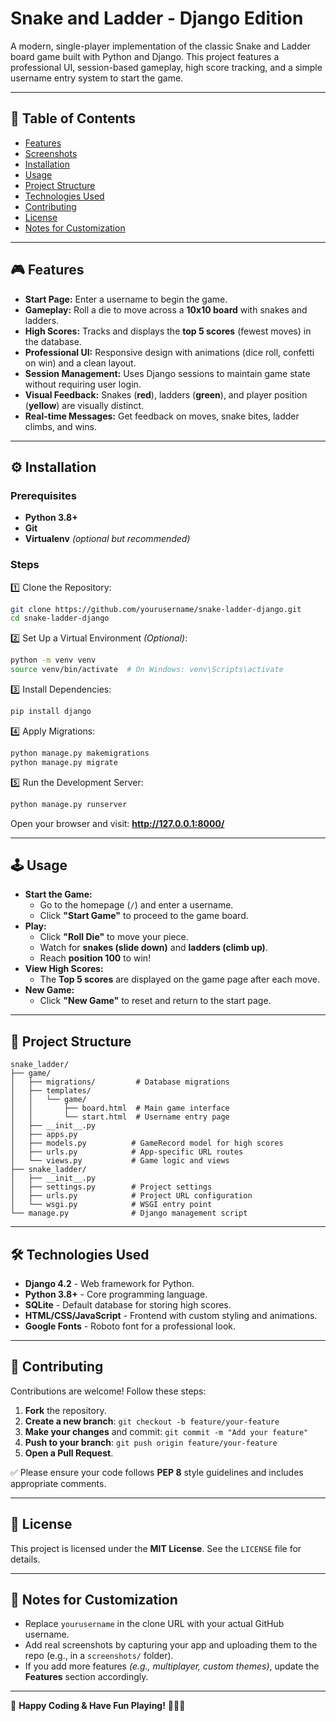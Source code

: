 # Snake and Ladder - Django Edition

A modern, single-player implementation of the classic Snake and Ladder board game built with Python and Django. This project features a professional UI, session-based gameplay, high score tracking, and a simple username entry system to start the game.

---

## 📌 Table of Contents
- [Features](#features)
- [Screenshots](#screenshots)
- [Installation](#installation)
- [Usage](#usage)
- [Project Structure](#project-structure)
- [Technologies Used](#technologies-used)
- [Contributing](#contributing)
- [License](#license)
- [Notes for Customization](#notes-for-customization)

---

## 🎮 Features
- **Start Page:** Enter a username to begin the game.
- **Gameplay:** Roll a die to move across a **10x10 board** with snakes and ladders.
- **High Scores:** Tracks and displays the **top 5 scores** (fewest moves) in the database.
- **Professional UI:** Responsive design with animations (dice roll, confetti on win) and a clean layout.
- **Session Management:** Uses Django sessions to maintain game state without requiring user login.
- **Visual Feedback:** Snakes (**red**), ladders (**green**), and player position (**yellow**) are visually distinct.
- **Real-time Messages:** Get feedback on moves, snake bites, ladder climbs, and wins.

---

## ⚙️ Installation

### Prerequisites
- **Python 3.8+**
- **Git**
- **Virtualenv** *(optional but recommended)*

### Steps
1️⃣ Clone the Repository:
   ```bash
   git clone https://github.com/yourusername/snake-ladder-django.git
   cd snake-ladder-django
   ```
2️⃣ Set Up a Virtual Environment *(Optional)*:
   ```bash
   python -m venv venv
   source venv/bin/activate  # On Windows: venv\Scripts\activate
   ```
3️⃣ Install Dependencies:
   ```bash
   pip install django
   ```
4️⃣ Apply Migrations:
   ```bash
   python manage.py makemigrations
   python manage.py migrate
   ```
5️⃣ Run the Development Server:
   ```bash
   python manage.py runserver
   ```
   Open your browser and visit: **http://127.0.0.1:8000/**

---

## 🕹️ Usage
- **Start the Game:**
  - Go to the homepage (`/`) and enter a username.
  - Click **"Start Game"** to proceed to the game board.
- **Play:**
  - Click **"Roll Die"** to move your piece.
  - Watch for **snakes (slide down)** and **ladders (climb up)**.
  - Reach **position 100** to win!
- **View High Scores:**
  - The **Top 5 scores** are displayed on the game page after each move.
- **New Game:**
  - Click **"New Game"** to reset and return to the start page.

---

## 📂 Project Structure
```
snake_ladder/
├── game/
│   ├── migrations/         # Database migrations
│   ├── templates/
│   │   └── game/
│   │       ├── board.html  # Main game interface
│   │       └── start.html  # Username entry page
│   ├── __init__.py
│   ├── apps.py
│   ├── models.py          # GameRecord model for high scores
│   ├── urls.py            # App-specific URL routes
│   └── views.py           # Game logic and views
├── snake_ladder/
│   ├── __init__.py
│   ├── settings.py        # Project settings
│   ├── urls.py            # Project URL configuration
│   └── wsgi.py            # WSGI entry point
└── manage.py              # Django management script
```

---

## 🛠️ Technologies Used
- **Django 4.2** - Web framework for Python.
- **Python 3.8+** - Core programming language.
- **SQLite** - Default database for storing high scores.
- **HTML/CSS/JavaScript** - Frontend with custom styling and animations.
- **Google Fonts** - Roboto font for a professional look.

---

## 🤝 Contributing
Contributions are welcome! Follow these steps:

1. **Fork** the repository.
2. **Create a new branch**: `git checkout -b feature/your-feature`
3. **Make your changes** and commit: `git commit -m "Add your feature"`
4. **Push to your branch**: `git push origin feature/your-feature`
5. **Open a Pull Request**.

✅ Please ensure your code follows **PEP 8** style guidelines and includes appropriate comments.

---

## 📜 License
This project is licensed under the **MIT License**. See the `LICENSE` file for details.

---

## 📝 Notes for Customization
- Replace `yourusername` in the clone URL with your actual GitHub username.
- Add real screenshots by capturing your app and uploading them to the repo (e.g., in a `screenshots/` folder).
- If you add more features *(e.g., multiplayer, custom themes)*, update the **Features** section accordingly.

---

🚀 **Happy Coding & Have Fun Playing!** 🎲🐍🔼
